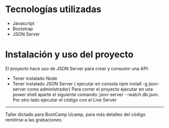 # Tecnologías utilizadas
- Javascript
- Bootstrap
- JSON Server

# Instalación y uso del proyecto
El proyecto hace uso de JSON Server para crear y consumir una API:
  - Tener instalado Node
  - Tener instalado JSON Server ( ejecutar en consola npm install -g json-server como administrador)
Para correr el proyecto ejecutar en una power shell aparte el siguiente comando: json-server --watch db.json.
Por otro lado ejecutar el código con el Live Server

***

Taller dictado para BootCamp Ucamp, para más detalles del código remitirse a las grabaciones.
